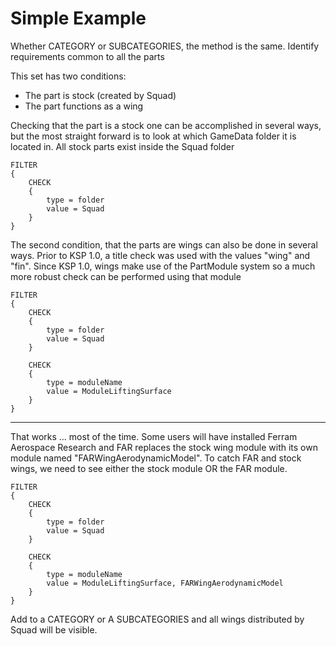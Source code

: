 # Simple Example

Whether CATEGORY or SUBCATEGORIES, the method is the same. Identify requirements common to all the parts

This set has two conditions:

* The part is stock (created by Squad)
* The part functions as a wing

Checking that the part is a stock one can be accomplished in several ways, but the most straight forward is to look at which GameData folder it is located in. All stock parts exist inside the Squad folder

```ksp
FILTER
{
    CHECK
    {
        type = folder
        value = Squad
    }
}
```

The second condition, that the parts are wings can also be done in several ways. Prior to KSP 1.0, a title check was used with the values "wing" and "fin". Since KSP 1.0, wings make use of the PartModule system so a much more robust check can be performed using that module

```ksp
FILTER
{
    CHECK
    {
        type = folder
        value = Squad
    }

    CHECK
    {
        type = moduleName
        value = ModuleLiftingSurface
    }
}
```

---

That works ... most of the time. Some users will have installed Ferram Aerospace Research and FAR replaces the stock wing module with its own module named "FARWingAerodynamicModel".  To catch FAR and stock wings, we need to see either the stock module OR the FAR module.

```ksp
FILTER
{
    CHECK
    {
        type = folder
        value = Squad
    }

    CHECK
    {
        type = moduleName
        value = ModuleLiftingSurface, FARWingAerodynamicModel
    }
}
```

Add to a CATEGORY or A SUBCATEGORIES and all wings distributed by Squad will be visible.

